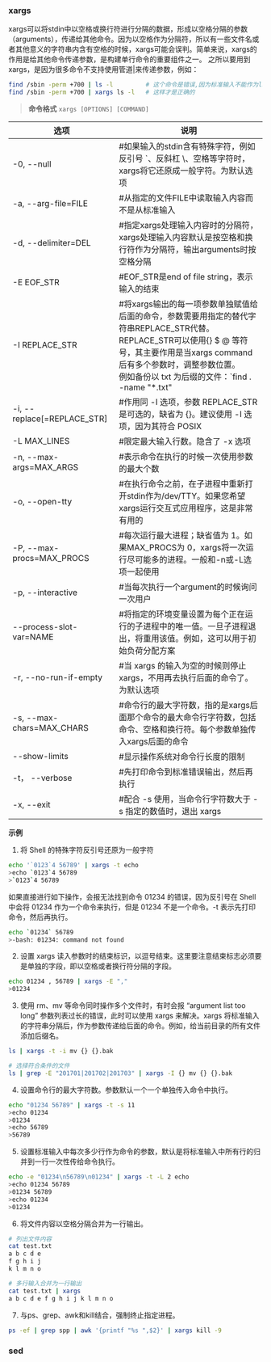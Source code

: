 ### xargs
xargs可以将stdin中以空格或换行符进行分隔的数据，形成以空格分隔的参数（arguments），传递给其他命令。因为以空格作为分隔符，所以有一些文件名或者其他意义的字符串内含有空格的时候，xargs可能会误判。简单来说，xargs的作用是给其他命令传递参数，是构建单行命令的重要组件之一。
之所以要用到xargs，是因为很多命令不支持使用管道|来传递参数，例如：
```bash
find /sbin -perm +700 | ls -l         # 这个命令是错误,因为标准输入不能作为ls的参数
find /sbin -perm +700 | xargs ls -l   # 这样才是正确的
```
>**命令格式**
`xargs [OPTIONS] [COMMAND]`

|选项|说明|
|------|-------|
-0, --null|#如果输入的stdin含有特殊字符，例如反引号 `、反斜杠 \、空格等字符时，xargs将它还原成一般字符。为默认选项
-a, --arg-file=FILE|#从指定的文件FILE中读取输入内容而不是从标准输入
-d, --delimiter=DEL|#指定xargs处理输入内容时的分隔符，xargs处理输入内容默认是按空格和换行符作为分隔符，输出arguments时按空格分隔
-E EOF_STR|#EOF_STR是end of file string，表示输入的结束
-I REPLACE_STR|#将xargs输出的每一项参数单独赋值给后面的命令，参数需要用指定的替代字符串REPLACE_STR代替。REPLACE_STR可以使用{} $ @ 等符号，其主要作用是当xargs command后有多个参数时，调整参数位置。<br>例如备份以 txt 为后缀的文件：`find . -name "*.txt" | xargs -I {}  cp {} /tmp/{}.bak`
-i, --replace[=REPLACE_STR]|#作用同 -I 选项，参数 REPLACE_STR 是可选的，缺省为 {}。建议使用 -I 选项，因为其符合 POSIX
-L MAX_LINES|#限定最大输入行数。隐含了 -x 选项
-n, --max-args=MAX_ARGS|#表示命令在执行的时候一次使用参数的最大个数
-o, --open-tty|#在执行命令之前，在子进程中重新打开stdin作为/dev/TTY。如果您希望xargs运行交互式应用程序，这是非常有用的
-P, --max-procs=MAX_PROCS|#每次运行最大进程；缺省值为 1。如果MAX_PROCS为 0，xargs将一次运行尽可能多的进程。一般和-n或-L选项一起使用
-p, --interactive|#当每次执行一个argument的时候询问一次用户
--process-slot-var=NAME|#将指定的环境变量设置为每个正在运行的子进程中的唯一值。一旦子进程退出，将重用该值。例如，这可以用于初始负荷分配方案
-r, --no-run-if-empty|#当 xargs 的输入为空的时候则停止xargs，不用再去执行后面的命令了。为默认选项
-s, --max-chars=MAX_CHARS|#命令行的最大字符数，指的是xargs后面那个命令的最大命令行字符数，包括命令、空格和换行符。每个参数单独传入xargs后面的命令
--show-limits|#显示操作系统对命令行长度的限制
-t， --verbose|#先打印命令到标准错误输出，然后再执行
-x, --exit|#配合 -s 使用，当命令行字符数大于 -s 指定的数值时，退出 xargs

**示例**
1. 将 Shell 的特殊字符反引号还原为一般字符
```bash
echo '`0123`4 56789' | xargs -t echo
>echo `0123`4 56789 
>`0123`4 56789
```
如果直接进行如下操作，会报无法找到命令 01234 的错误，因为反引号在 Shell 中会将 01234 作为一个命令来执行，但是 01234 不是一个命令。-t 表示先打印命令，然后再执行。
```bash
echo `01234` 56789
>-bash: 01234: command not found
```
2. 设置 xargs 读入参数时的结束标识，以逗号结束。这里要注意结束标志必须要是单独的字段，即以空格或者换行符分隔的字段。
```bash
echo 01234 , 56789 | xargs -E ","
>01234
```
3. 使用 rm、mv 等命令同时操作多个文件时，有时会报 “argument list too long” 参数列表过长的错误，此时可以使用 xargs 来解决。xargs 将标准输入的字符串分隔后，作为参数传递给后面的命令。例如，给当前目录的所有文件添加后缀名。
```bash
ls | xargs -t -i mv {} {}.bak

# 选择符合条件的文件
ls | grep -E "201701|201702|201703" | xargs -I {} mv {} {}.bak
```
4. 设置命令行的最大字符数。参数默认一个一个单独传入命令中执行。
```bash
echo "01234 56789" | xargs -t -s 11
>echo 01234 
>01234
>echo 56789 
>56789
```
5. 设置标准输入中每次多少行作为命令的参数，默认是将标准输入中所有行的归并到一行一次性传给命令执行。
```bash
echo -e "01234\n56789\n01234" | xargs -t -L 2 echo
>echo 01234 56789 
>01234 56789
>echo 01234 
>01234
```
6. 将文件内容以空格分隔合并为一行输出。
```bash
# 列出文件内容
cat test.txt
a b c d e
f g h i j 
k l m n o

# 多行输入合并为一行输出
cat test.txt | xargs
a b c d e f g h i j k l m n o
```
7. 与ps、grep、awk和kill结合，强制终止指定进程。
```bash
ps -ef | grep spp | awk '{printf "%s ",$2}' | xargs kill -9
```

### sed